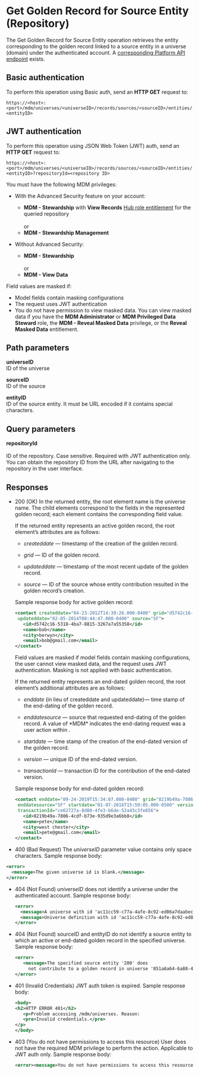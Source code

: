 # Get Golden Record for Source Entity \(Repository\) 

<head>
  <meta name="guidename" content="DataHub"/>
  <meta name="context" content="GUID-3da9d02c-21a0-4daf-8d60-539632b6bc00"/>
</head>


The Get Golden Record for Source Entity operation retrieves the entity corresponding to the golden record linked to a source entity in a universe \(domain\) under the authenticated account. A [corresponding Platform API endpoint](/docs/Atomsphere/Master%20Data%20Hub/REST%20APIs/r-mdm-Get_Golden_Record_for_Contributing_Source_Entity_0129d720-33a6-473c-978a-3536cfbe66de.md) exists.

## Basic authentication

To perform this operation using Basic auth, send an **HTTP GET** request to:

`https://<host>:<port>/mdm/universes/<universeID>/records/sources/<sourceID>/entities/<entityID>`

## JWT authentication

To perform this operation using JSON Web Token (JWT) auth, send an **HTTP GET** request to:

`https://<host>:<port>/mdm/universes/<universeID>/records/sources/<sourceID>/entities/<entityID>?repositoryId=<repository ID>`

You must have the following MDM privileges:

- With the Advanced Security feature on your account:
  - **MDM - Stewardship** with **View Records** [Hub role entitlement](/docs/Atomsphere/Master%20Data%20Hub/Getting%20started/t-hub-Creating_Hub_Role_Entitlements_06d21275-b0c6-4854-abef-5782326aa85b.md) for the queried repository <br></br>or
  - **MDM - Stewardship Management**

- Without Advanced Security: 
   - **MDM - Stewardship** <br></br>or
   - **MDM - View Data**

Field values are masked if:
- Model fields contain masking configurations
- The request uses JWT authentication
- You do not have permission to view masked data. You can view masked data if you have the **MDM Administrator** or **MDM Privileged Data Steward** role, the **MDM - Reveal Masked Data** privilege, or the **Reveal Masked Data** entitlement.

## Path parameters 

**universeID**  
ID of the universe

**sourceID**  
ID of the source

**entityID**  
ID of the source entity. It must be URL encoded if it contains special characters.

## Query parameters

**repositoryId** <br></br>
ID of the repository. Case sensitive. Required with JWT authentication only. You can obtain the repository ID from the URL after navigating to the repository in the user interface.

## Responses


-   200 \(OK\) In the returned entity, the root element name is the universe name. The child elements correspond to the fields in the represented golden record; each element contains the corresponding field value.

    If the returned entity represents an active golden record, the root element’s attributes are as follows:

    -   *createddate* — timestamp of the creation of the golden record.

    -   *grid* — ID of the golden record.

    -   *updateddate* — timestamp of the most recent update of the golden record.

    -   *source* — ID of the source whose entity contribution resulted in the golden record’s creation.

    Sample response body for active golden record:

    ```xml
    <contact createddate="04-23-2012T14:30:26.000-0400" grid="d5742c16-5318-4ba7-8815-3267a7a55358" 
     updateddate="02-05-2014T08:44:47.000-0400" source="SF">
       <id>d5742c16-5318-4ba7-8815-3267a7a55358</id>
       <name>bob</name>
       <city>berwyn</city>
       <email>bob@gmail.com</email>
    </contact>
    ```
    Field values are masked if model fields contain masking configurations, the user cannot view masked data, and the request uses JWT authentication. Masking is not applied with basic authentication.

    If the returned entity represents an end-dated golden record, the root element’s additional attributes are as follows:

    -   *enddate* \(in lieu of createddate and updateddate\)— time stamp of the end-dating of the golden record.

    -   *enddatesource* — source that requested end-dating of the golden record. A value of \*MDM\* indicates the end-dating request was a user action within .

    -   *startdate* — time stamp of the creation of the end-dated version of the golden record.

    -   *version* — unique ID of the end-dated version.

    -   *transactionId* — transaction ID for the contribution of the end-dated version.

    Sample response body for end-dated golden record:

    ```xml
    <contact enddate="09-24-2019T15:34:07.000-0400" grid="8219b49a-7806-4cdf-b73e-935d9e3a6bb8" source="SF" 
     enddatesource="SF" startdate="01-07-2016T15:59:05.000-0500" version="723" 
     transactionId="ce62727a-8d80-4fe3-b6de-52a43c3fe856">
       <id>8219b49a-7806-4cdf-b73e-935d9e3a6bb8</id>
       <name>pete</name>
       <city>west chester</city>
       <email>pete@gmail.com</email>
    </contact>
    ```

-   400 (Bad Request) The *universeID* parameter value contains only space characters. Sample response body:

  ```xml
  <error>
    <message>The given universe id is blank.</message>
  </error> 
  ```

- 404 (Not Found) *universeID* does not identify a universe under the authenticated account. Sample response body:

  ```xml
  <error>
    <message>A universe with id 'ac11cc59-c77a-4afe-8c92-ed86a7daabec' does not exist.</message>
    <message>Universe definition with id 'ac11cc59-c77a-4afe-8c92-ed86a7daabec' could not be loaded from plugin component directory 'plugins/mdm/bundles/ac11cc59-c77a-4afe-8c92-ed86a7daabec'.</message>
  </error> 
  ```

-   404 \(Not Found\) sourceID and entityID do not identify a source entity to which an active or end-dated golden record in the specified universe. Sample response body:

    ```xml
    <error>
       <message>The specified source entity '200' does 
         not contribute to a golden record in universe '851a6a64-6a88-4916-a5b7-d6a974d54318'.</message>
    </error> 
    ```
- 401 (Invalid Credentials) JWT auth token is expired. Sample response body:
   ```xml
   <body>
   <h2>HTTP ERROR 401</h2>
      <p>Problem accessing /mdm/universes. Reason:
      <pre>Invalid credentials.</pre>
   </p>
   </body>
   ```
- 403 (You do not have permissions to access this resource) User does not have the required MDM privilege to perform the action. Applicable to JWT auth only. Sample response body:

   ```xml
   <error><message>You do not have permissions to access this resource.</message></error>
   ```
